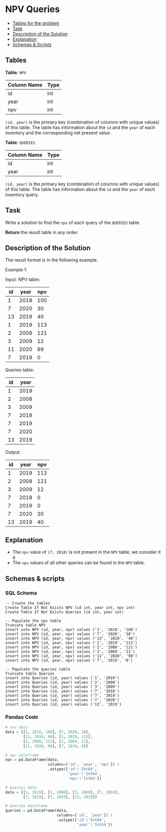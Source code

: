 # NPV Queries

- [Tables for the problem](#tables)
- [Task](#task)
- [Description of the Solution](#description-of-the-solution)
- [Explanation](#explanation)
- [Schemas & Scripts](#schemas--scripts)

## Tables 

**Table**: `NPV`

| Column Name | Type |
|-------------|------|
| id          | int  |
| year        | int  |
| npv         | int  |

`(id, year)` is the primary key (combination of columns with unique values) of this table.
The table has information about the `id` and the `year` of each inventory and 
the corresponding net present value.

**Table**: `QUERIES`

| Column Name | Type |
|-------------|------|
| id          | int  |
| year        | int  |

`(id, year)` is the primary key (combination of columns with unique values) of this table.
The table has information about the `id` and the `year` of each inventory query.

## Task

Write a solution to find the `npv` of each query of the `QUERIES` table.

**Return** the result table in any order.

## Description of the Solution ##

The result format is in the following example.

Example 1:

Input: 
NPV table:

| id  | year | npv |
|-----|------|-----|
| 1   | 2018 | 100 |
| 7   | 2020 | 30  |
| 13  | 2019 | 40  |
| 1   | 2019 | 113 |
| 2   | 2008 | 121 |
| 3   | 2009 | 12  |
| 11  | 2020 | 99  |
| 7   | 2019 | 0   |

Queries table:

| id  | year |
|-----|------|
| 1   | 2019 |
| 2   | 2008 |
| 3   | 2009 |
| 7   | 2018 |
| 7   | 2019 |
| 7   | 2020 |
| 13  | 2019 |

Output: 

| id  | year | npv |
|-----|------|-----|
| 1   | 2019 | 113 |
| 2   | 2008 | 121 |
| 3   | 2009 | 12  |
| 7   | 2018 | 0   |
| 7   | 2019 | 0   |
| 7   | 2020 | 30  |
| 13  | 2019 | 40  |

## Explanation ##

- The `npv` value of `(7, 2018)` is not present in the `NPV` table, we consider it `0`.
- The `npv` values of all other queries can be found in the `NPV` table.

## Schemas & scripts

### SQL Schema

```genericsql
-- Create the tables
Create Table If Not Exists NPV (id int, year int, npv int)
Create Table If Not Exists Queries (id int, year int)
    
-- Populate the npv table
Truncate table NPV
insert into NPV (id, year, npv) values ('1', '2018', '100')
insert into NPV (id, year, npv) values ('7', '2020', '30')
insert into NPV (id, year, npv) values ('13', '2019', '40')
insert into NPV (id, year, npv) values ('1', '2019', '113')
insert into NPV (id, year, npv) values ('2', '2008', '121')
insert into NPV (id, year, npv) values ('3', '2009', '21')
insert into NPV (id, year, npv) values ('11', '2020', '99')
insert into NPV (id, year, npv) values ('7', '2019', '0')
    
-- Populate the queries table
Truncate table Queries
insert into Queries (id, year) values ('1', '2019')
insert into Queries (id, year) values ('2', '2008')
insert into Queries (id, year) values ('3', '2009')
insert into Queries (id, year) values ('7', '2018')
insert into Queries (id, year) values ('7', '2019')
insert into Queries (id, year) values ('7', '2020')
insert into Queries (id, year) values ('13', '2019')
```

### Pandas Code

```python
# nov data
data = [[1, 2018, 100], [7, 2020, 30], 
        [13, 2019, 40], [1, 2019, 113], 
        [2, 2008, 121], [3, 2009, 21], 
        [11, 2020, 99], [7, 2019, 0]]

# npv dataframe
npv = pd.DataFrame(data, 
                   columns=['id', 'year', 'npv']) \
                   .astype({'id':'Int64', 
                            'year':'Int64', 
                            'npv':'Int64'})

# queries data
data = [[1, 2019], [2, 2008], [3, 2009], [7, 2018], 
        [7, 2019], [7, 2020], [13, 2019]]

# queries dataframe
queries = pd.DataFrame(data, 
                       columns=['id', 'year']) \
                       .astype({'id':'Int64', 
                                'year':'Int64'})
```
